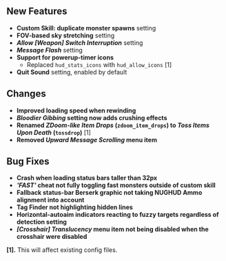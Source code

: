 ## New Features

- **Custom Skill: duplicate monster spawns** setting
- **FOV-based sky stretching** setting
- **_Allow [Weapon] Switch Interruption_** setting
- **_Message Flash_** setting
- **Support for powerup-timer icons**
  - Replaced `hud_stats_icons` with `hud_allow_icons` [1]
- **Quit Sound** setting, enabled by default

## Changes

- **Improved loading speed when rewinding**
- **_Bloodier Gibbing_ setting now adds crushing effects**
- **Renamed _ZDoom-like Item Drops_ (`zdoom_item_drops`) to _Toss Items Upon Death_ (`tossdrop`)** [1]
- **Removed _Upward Message Scrolling_ menu item**

## Bug Fixes

- **Crash when loading status bars taller than 32px**
- **_'FAST'_ cheat not fully toggling fast monsters outside of custom skill**
- **Fallback status-bar Berserk graphic not taking NUGHUD Ammo alignment into account**
- **Tag Finder not highlighting hidden lines**
- **Horizontal-autoaim indicators reacting to fuzzy targets regardless of detection setting**
- **_[Crosshair] Translucency_ menu item not being disabled when the crosshair were disabled**

**[1].** This will affect existing config files.
